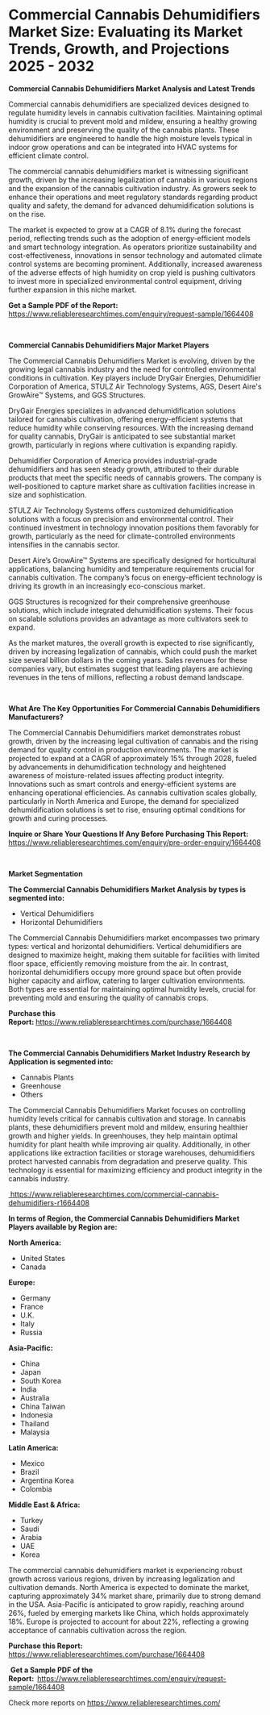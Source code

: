 <p><h1>Commercial Cannabis Dehumidifiers Market Size: Evaluating its Market Trends, Growth, and Projections 2025 - 2032</h1></p><p><strong>Commercial Cannabis Dehumidifiers Market Analysis and Latest Trends</strong></p>
<p><p>Commercial cannabis dehumidifiers are specialized devices designed to regulate humidity levels in cannabis cultivation facilities. Maintaining optimal humidity is crucial to prevent mold and mildew, ensuring a healthy growing environment and preserving the quality of the cannabis plants. These dehumidifiers are engineered to handle the high moisture levels typical in indoor grow operations and can be integrated into HVAC systems for efficient climate control.</p><p>The commercial cannabis dehumidifiers market is witnessing significant growth, driven by the increasing legalization of cannabis in various regions and the expansion of the cannabis cultivation industry. As growers seek to enhance their operations and meet regulatory standards regarding product quality and safety, the demand for advanced dehumidification solutions is on the rise. </p><p>The market is expected to grow at a CAGR of 8.1% during the forecast period, reflecting trends such as the adoption of energy-efficient models and smart technology integration. As operators prioritize sustainability and cost-effectiveness, innovations in sensor technology and automated climate control systems are becoming prominent. Additionally, increased awareness of the adverse effects of high humidity on crop yield is pushing cultivators to invest more in specialized environmental control equipment, driving further expansion in this niche market.</p></p>
<p><strong>Get a Sample PDF of the Report:&nbsp;</strong> <a href="https://www.reliableresearchtimes.com/enquiry/request-sample/1664408?utm_campaign=3056&utm_medium=2&utm_source=Github&utm_content=ia&utm_term=23032025&utm_id=commercial-cannabis-dehumidifiers">https://www.reliableresearchtimes.com/enquiry/request-sample/1664408</a></p>
<p>&nbsp;</p>
<p><strong>Commercial Cannabis Dehumidifiers Major Market Players</strong></p>
<p><p>The Commercial Cannabis Dehumidifiers Market is evolving, driven by the growing legal cannabis industry and the need for controlled environmental conditions in cultivation. Key players include DryGair Energies, Dehumidifier Corporation of America, STULZ Air Technology Systems, AGS, Desert Aire's GrowAire™ Systems, and GGS Structures.</p><p>DryGair Energies specializes in advanced dehumidification solutions tailored for cannabis cultivation, offering energy-efficient systems that reduce humidity while conserving resources. With the increasing demand for quality cannabis, DryGair is anticipated to see substantial market growth, particularly in regions where cultivation is expanding rapidly.</p><p>Dehumidifier Corporation of America provides industrial-grade dehumidifiers and has seen steady growth, attributed to their durable products that meet the specific needs of cannabis growers. The company is well-positioned to capture market share as cultivation facilities increase in size and sophistication.</p><p>STULZ Air Technology Systems offers customized dehumidification solutions with a focus on precision and environmental control. Their continued investment in technology innovation positions them favorably for growth, particularly as the need for climate-controlled environments intensifies in the cannabis sector.</p><p>Desert Aire’s GrowAire™ Systems are specifically designed for horticultural applications, balancing humidity and temperature requirements crucial for cannabis cultivation. The company’s focus on energy-efficient technology is driving its growth in an increasingly eco-conscious market.</p><p>GGS Structures is recognized for their comprehensive greenhouse solutions, which include integrated dehumidification systems. Their focus on scalable solutions provides an advantage as more cultivators seek to expand.</p><p>As the market matures, the overall growth is expected to rise significantly, driven by increasing legalization of cannabis, which could push the market size several billion dollars in the coming years. Sales revenues for these companies vary, but estimates suggest that leading players are achieving revenues in the tens of millions, reflecting a robust demand landscape.</p></p>
<p>&nbsp;</p>
<p><strong>What Are The Key Opportunities For Commercial Cannabis Dehumidifiers Manufacturers?</strong></p>
<p><p>The Commercial Cannabis Dehumidifiers market demonstrates robust growth, driven by the increasing legal cultivation of cannabis and the rising demand for quality control in production environments. The market is projected to expand at a CAGR of approximately 15% through 2028, fueled by advancements in dehumidification technology and heightened awareness of moisture-related issues affecting product integrity. Innovations such as smart controls and energy-efficient systems are enhancing operational efficiencies. As cannabis cultivation scales globally, particularly in North America and Europe, the demand for specialized dehumidification solutions is set to rise, ensuring optimal conditions for growth and curing processes.</p></p>
<p><strong>Inquire or Share Your Questions If Any Before Purchasing This Report:</strong> <a href="https://www.reliableresearchtimes.com/enquiry/pre-order-enquiry/1664408?utm_campaign=3056&utm_medium=2&utm_source=Github&utm_content=ia&utm_term=23032025&utm_id=commercial-cannabis-dehumidifiers">https://www.reliableresearchtimes.com/enquiry/pre-order-enquiry/1664408</a></p>
<p>&nbsp;</p>
<p><strong>Market Segmentation</strong></p>
<p><strong>The Commercial Cannabis Dehumidifiers Market Analysis by types is segmented into:</strong></p>
<p><ul><li>Vertical Dehumidifiers</li><li>Horizontal Dehumidifiers</li></ul></p>
<p><p>The Commercial Cannabis Dehumidifiers market encompasses two primary types: vertical and horizontal dehumidifiers. Vertical dehumidifiers are designed to maximize height, making them suitable for facilities with limited floor space, efficiently removing moisture from the air. In contrast, horizontal dehumidifiers occupy more ground space but often provide higher capacity and airflow, catering to larger cultivation environments. Both types are essential for maintaining optimal humidity levels, crucial for preventing mold and ensuring the quality of cannabis crops.</p></p>
<p><strong>Purchase this Report:&nbsp;</strong><a href="https://www.reliableresearchtimes.com/purchase/1664408?utm_campaign=3056&utm_medium=2&utm_source=Github&utm_content=ia&utm_term=23032025&utm_id=commercial-cannabis-dehumidifiers">https://www.reliableresearchtimes.com/purchase/1664408</a></p>
<p>&nbsp;</p>
<p><strong>The Commercial Cannabis Dehumidifiers Market Industry Research by Application is segmented into:</strong></p>
<p><ul><li>Cannabis Plants</li><li>Greenhouse</li><li>Others</li></ul></p>
<p><p>The Commercial Cannabis Dehumidifiers Market focuses on controlling humidity levels critical for cannabis cultivation and storage. In cannabis plants, these dehumidifiers prevent mold and mildew, ensuring healthier growth and higher yields. In greenhouses, they help maintain optimal humidity for plant health while improving air quality. Additionally, in other applications like extraction facilities or storage warehouses, dehumidifiers protect harvested cannabis from degradation and preserve quality. This technology is essential for maximizing efficiency and product integrity in the cannabis industry.</p></p>
<p><a href="https://www.reliableresearchtimes.com/commercial-cannabis-dehumidifiers-r1664408?utm_campaign=3056&utm_medium=2&utm_source=Github&utm_content=ia&utm_term=23032025&utm_id=commercial-cannabis-dehumidifiers">&nbsp;https://www.reliableresearchtimes.com/commercial-cannabis-dehumidifiers-r1664408</a></p>
<p><strong>In terms of Region, the Commercial Cannabis Dehumidifiers Market Players available by Region are:</strong></p>
<p>
    <p> <strong> North America: </strong>
        <ul>
            <li>United States</li>
            <li>Canada</li>
        </ul>
        </p> 
    <p> <strong> Europe: </strong>
        <ul>
            <li>Germany</li>
            <li>France</li>
            <li>U.K.</li>
            <li>Italy</li>
            <li>Russia</li>
        </ul>
        </p> 
    <p> <strong> Asia-Pacific: </strong>
        <ul>
            <li>China</li>
            <li>Japan</li>
            <li>South Korea</li>
            <li>India</li>
            <li>Australia</li>
            <li>China Taiwan</li>
            <li>Indonesia</li>
            <li>Thailand</li>
            <li>Malaysia</li>
        </ul>
        </p> 
    <p> <strong> Latin America: </strong>
        <ul>
            <li>Mexico</li>
            <li>Brazil</li>
            <li>Argentina Korea</li>
            <li>Colombia</li>
        </ul>
        </p> 
    <p> <strong> Middle East & Africa: </strong>
        <ul>
            <li>Turkey</li>
            <li>Saudi</li>
            <li>Arabia</li>
            <li>UAE</li>
            <li>Korea</li>
        </ul>
    </p>
    </p>
<p><p>The commercial cannabis dehumidifiers market is experiencing robust growth across various regions, driven by increasing legalization and cultivation demands. North America is expected to dominate the market, capturing approximately 34% market share, primarily due to strong demand in the USA. Asia-Pacific is anticipated to grow rapidly, reaching around 26%, fueled by emerging markets like China, which holds approximately 18%. Europe is projected to account for about 22%, reflecting a growing acceptance of cannabis cultivation across the region.</p></p>
<p><strong>Purchase this Report: </strong><a href="https://www.reliableresearchtimes.com/purchase/1664408?utm_campaign=3056&utm_medium=2&utm_source=Github&utm_content=ia&utm_term=23032025&utm_id=commercial-cannabis-dehumidifiers">https://www.reliableresearchtimes.com/purchase/1664408</a></p>
<p>&nbsp;<strong>Get a Sample PDF of the Report:&nbsp;&nbsp;</strong><a href="https://www.reliableresearchtimes.com/enquiry/request-sample/1664408?utm_campaign=3056&utm_medium=2&utm_source=Github&utm_content=ia&utm_term=23032025&utm_id=commercial-cannabis-dehumidifiers">https://www.reliableresearchtimes.com/enquiry/request-sample/1664408</a></p>
<p><strong></strong></p>
<p>Check more reports on <a href="https://www.reliableresearchtimes.com/?utm_campaign=3056&utm_medium=2&utm_source=Github&utm_content=ia&utm_term=23032025&utm_id=commercial-cannabis-dehumidifiers">https://www.reliableresearchtimes.com/</a></p>
